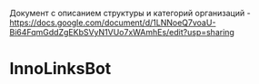 Документ с описанием структуры и категорий организаций - 
https://docs.google.com/document/d/1LNNoeQ7voaU-Bi64FqmGddZgEKbSVyN1VUo7xWAmhEs/edit?usp=sharing

# InnoLinksBot